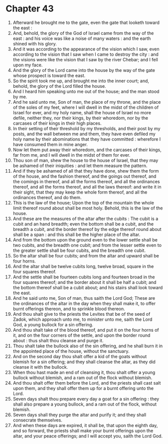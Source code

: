 # Chapter 43

1. Afterward he brought me to the gate, even the gate that looketh toward the east :
2. And, behold, the glory of the God of Israel came from the way of the east : and his voice was like a noise of many waters : and the earth shined with his glory.
3. And it was according to the appearance of the vision which I saw, even according to the vision that I saw when I came to destroy the city : and the visions were like the vision that I saw by the river Chebar; and I fell upon my face.
4. And the glory of the Lord came into the house by the way of the gate whose prospect is toward the east.
5. So the spirit took me up, and brought me into the inner court; and, behold, the glory of the Lord filled the house.
6. And I heard him speaking unto me out of the house; and the man stood by me.
7. And he said unto me, Son of man, the place of my throne, and the place of the soles of my feet, where I will dwell in the midst of the children of Israel for ever, and my holy name, shall the house of Israel no more defile, neither they, nor their kings, by their whoredom, nor by the carcases of their kings in their high places.
8. In their setting of their threshold by my thresholds, and their post by my posts, and the wall between me and them, they have even defiled my holy name by their abominations that they have committed : wherefore I have consumed them in mine anger.
9. Now let them put away their whoredom, and the carcases of their kings, far from me, and I will dwell in the midst of them for ever.
10. Thou son of man, shew the house to the house of Israel, that they may be ashamed of their iniquities : and let them measure the pattern.
11. And if they be ashamed of all that they have done, shew them the form of the house, and the fashion thereof, and the goings out thereof, and the comings in thereof, and all the forms thereof, and all the ordinances thereof, and all the forms thereof, and all the laws thereof: and write it in their sight, that they may keep the whole form thereof, and all the ordinances thereof, and do them.
12. This is the law of the house; Upon the top of the mountain the whole limit thereof round about shall be most holy. Behold, this is the law of the house.
13. And these are the measures of the altar after the cubits : The cubit is a cubit and an hand breadth; even the bottom shall be a cubit, and the breadth a cubit, and the border thereof by the edge thereof round about shall be a span : and this shall be the higher place of the altar.
14. And from the bottom upon the ground even to the lower settle shall be two cubits, and the breadth one cubit; and from the lesser settle even to the greater settle shall be four cubits, and the breadth one cubit.
15. So the altar shall be four cubits; and from the altar and upward shall be four horns.
16. And the altar shall be twelve cubits long, twelve broad, square in the four squares thereof.
17. And the settle shall be fourteen cubits long and fourteen broad in the four squares thereof; and the border about it shall be half a cubit; and the bottom thereof shall be a cubit about; and his stairs shall look toward the east.
18. And he said unto me, Son of man, thus saith the Lord God; These are the ordinances of the altar in the day when they shall make it, to offer burnt offerings thereon, and to sprinkle blood thereon.
19. And thou shalt give to the priests the Levites that be of the seed of Zadok, which approach unto me, to minister unto me, saith the Lord God, a young bullock for a sin offering.
20. And thou shalt take of the blood thereof, and put it on the four horns of it, and on the four corners of the settle, and upon the border round about : thus shalt thou cleanse and purge it.
21. Thou shalt take the bullock also of the sin offering, and he shall burn it in the appointed place of the house, without the sanctuary.
22. And on the second day thou shalt offer a kid of the goats without blemish for a sin offering; and they shall cleanse the altar, as they did cleanse it with the bullock.
23. When thou hast made an end of cleansing it, thou shalt offer a young bullock without blemish, and a ram out of the flock without blemish.
24. And thou shalt offer them before the Lord, and the priests shall cast salt upon them, and they shall offer them up for a burnt offering unto the Lord.
25. Seven days shalt thou prepare every day a goat for a sin offering : they shall also prepare a young bullock, and a ram out of the flock, without blemish.
26. Seven days shall they purge the altar and purify it; and they shall consecrate themselves.
27. And when these days are expired, it shall be, that upon the eighth day, and so forward, the priests shall make your burnt offerings upon the altar, and your peace offerings; and I will accept you, saith the Lord God.

